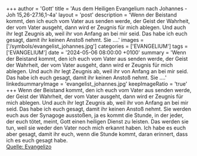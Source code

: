 +++
author = 'Gott'
title = 'Aus dem Heiligen Evangelium nach Johannes - Joh 15,26-27.16,1-4a'
layout = 'post'
description = 'Wenn der Beistand kommt, den ich euch vom Vater aus senden werde, der Geist der Wahrheit, der vom Vater ausgeht, dann wird er Zeugnis für mich ablegen. Und auch ihr legt Zeugnis ab, weil ihr von Anfang an bei mir seid. Das habe ich euch gesagt, damit ihr keinen Anstoß nehmt. Sie ....'
images = ['/symbols/evangelist_johannes.jpg']
categories = ['EVANGELIUM']
tags = ['EVANGELIUM']
date = '2024-05-06 08:00:00 +0100'
summary = 'Wenn der Beistand kommt, den ich euch vom Vater aus senden werde, der Geist der Wahrheit, der vom Vater ausgeht, dann wird er Zeugnis für mich ablegen. Und auch ihr legt Zeugnis ab, weil ihr von Anfang an bei mir seid. Das habe ich euch gesagt, damit ihr keinen Anstoß nehmt. Sie ....'
linkedsummaryImage = 'evangelist_johannes.jpg'
keepImageRatio = 'true'
+++
Wenn der Beistand kommt, den ich euch vom Vater aus senden werde, der Geist der Wahrheit, der vom Vater ausgeht, dann wird er Zeugnis für mich ablegen.
Und auch ihr legt Zeugnis ab, weil ihr von Anfang an bei mir seid.
Das habe ich euch gesagt, damit ihr keinen Anstoß nehmt.
Sie werden euch aus der Synagoge ausstoßen, ja es kommt die Stunde, in der jeder, der euch tötet, meint, Gott einen heiligen Dienst zu leisten.<!--more-->
Das werden sie tun, weil sie weder den Vater noch mich erkannt haben.
Ich habe es euch aber gesagt, damit ihr euch, wenn die Stunde kommt, daran erinnert, dass ich es euch gesagt habe.<br> [Quelle: Evangelizo](https://evangeliumtagfuertag.org/DE/gospel)